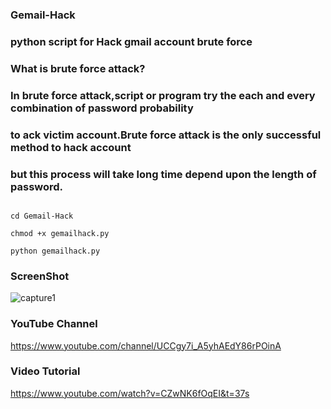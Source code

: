 ### Gemail-Hack

### python script for Hack gmail account brute force 

###  What is brute force attack?
### In brute force attack,script or program try the each and every combination of password probability 
### to ack victim account.Brute force attack is the only successful method to hack account
### but this process will take long time depend upon the length of password.

```git clone https://github.com/Ha3MrX/Gemail-Hack
    
cd Gemail-Hack

chmod +x gemailhack.py

python gemailhack.py 

```

### ScreenShot

![capture1](https://user-images.githubusercontent.com/33704360/38995760-7b25ec4c-439e-11e8-9430-c33bd9b1f5b4.PNG)

### YouTube Channel

https://www.youtube.com/channel/UCCgy7i_A5yhAEdY86rPOinA

### Video Tutorial

https://www.youtube.com/watch?v=CZwNK6fOqEI&t=37s

